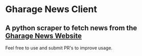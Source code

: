 # Gharage News Client

## A python scraper to fetch news from the [Gharage News Website](https://gharage.com/)

Feel free to use and submit PR's to improve usage. 